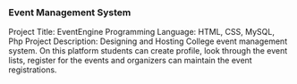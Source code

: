 ### Event Management System
Project Title: EventEngine
Programming Language: HTML, CSS, MySQL, Php
Project Description: Designing and Hosting College event management system. On this platform students can create profile, look through the event lists, register for the events and organizers can maintain the event registrations.
